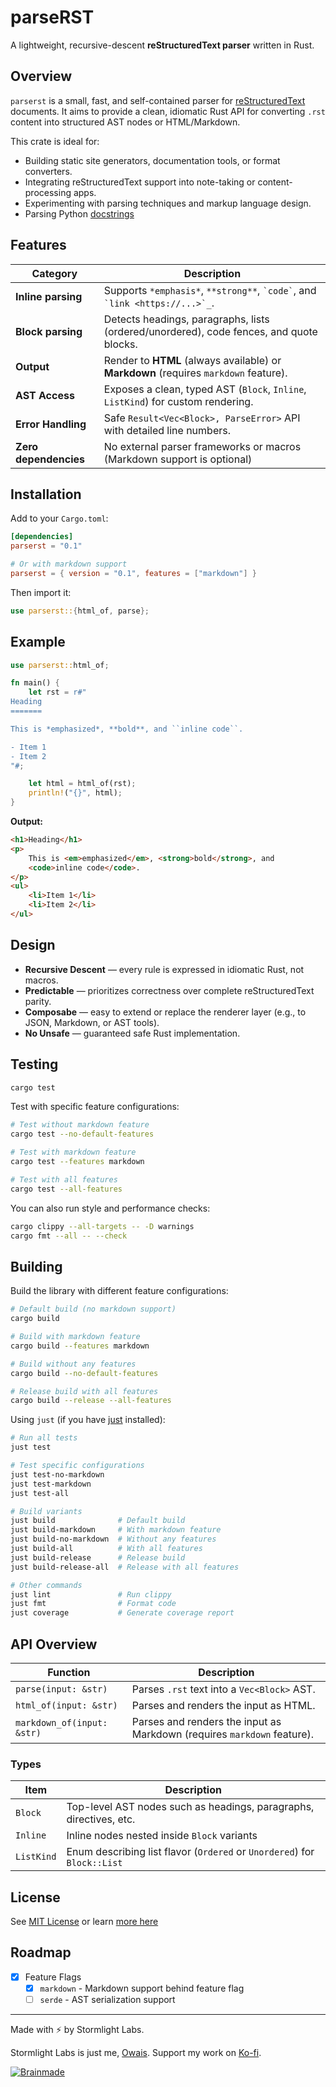 # parseRST

A lightweight, recursive-descent **reStructuredText parser** written in Rust.

## Overview

`parserst` is a small, fast, and self-contained parser for [reStructuredText](https://docutils.sourceforge.io/rst.html) documents.
It aims to provide a clean, idiomatic Rust API for converting `.rst` content into structured AST nodes or HTML/Markdown.

This crate is ideal for:

- Building static site generators, documentation tools, or format converters.
- Integrating reStructuredText support into note-taking or content-processing apps.
- Experimenting with parsing techniques and markup language design.
- Parsing Python [docstrings](https://github.com/stormlightlabs/beacon)

## Features

| Category              | Description                                                                             |
| --------------------- | --------------------------------------------------------------------------------------- |
| **Inline parsing**    | Supports `*emphasis*`, `**strong**`, `` `code` ``, and `` `link <https://...>`_``.      |
| **Block parsing**     | Detects headings, paragraphs, lists (ordered/unordered), code fences, and quote blocks. |
| **Output**            | Render to **HTML** (always available) or **Markdown** (requires `markdown` feature).    |
| **AST Access**        | Exposes a clean, typed AST (`Block`, `Inline`, `ListKind`) for custom rendering.        |
| **Error Handling**    | Safe `Result<Vec<Block>, ParseError>` API with detailed line numbers.                   |
| **Zero dependencies** | No external parser frameworks or macros (Markdown support is optional)                  |

## Installation

Add to your `Cargo.toml`:

```toml
[dependencies]
parserst = "0.1"

# Or with markdown support
parserst = { version = "0.1", features = ["markdown"] }
```

Then import it:

```rust
use parserst::{html_of, parse};
```

## Example

```rust
use parserst::html_of;

fn main() {
    let rst = r#"
Heading
=======

This is *emphasized*, **bold**, and ``inline code``.

- Item 1
- Item 2
"#;

    let html = html_of(rst);
    println!("{}", html);
}
```

**Output:**

```html
<h1>Heading</h1>
<p>
    This is <em>emphasized</em>, <strong>bold</strong>, and
    <code>inline code</code>.
</p>
<ul>
    <li>Item 1</li>
    <li>Item 2</li>
</ul>
```

## Design

- **Recursive Descent** — every rule is expressed in idiomatic Rust, not macros.
- **Predictable** — prioritizes correctness over complete reStructuredText parity.
- **Composabe** — easy to extend or replace the renderer layer (e.g., to JSON, Markdown, or AST tools).
- **No Unsafe** — guaranteed safe Rust implementation.

## Testing

```bash
cargo test
```

Test with specific feature configurations:

```bash
# Test without markdown feature
cargo test --no-default-features

# Test with markdown feature
cargo test --features markdown

# Test with all features
cargo test --all-features
```

You can also run style and performance checks:

```bash
cargo clippy --all-targets -- -D warnings
cargo fmt --all -- --check
```

## Building

Build the library with different feature configurations:

```bash
# Default build (no markdown support)
cargo build

# Build with markdown feature
cargo build --features markdown

# Build without any features
cargo build --no-default-features

# Release build with all features
cargo build --release --all-features
```

Using `just` (if you have [just](https://github.com/casey/just) installed):

```bash
# Run all tests
just test

# Test specific configurations
just test-no-markdown
just test-markdown
just test-all

# Build variants
just build              # Default build
just build-markdown     # With markdown feature
just build-no-markdown  # Without any features
just build-all          # With all features
just build-release      # Release build
just build-release-all  # Release with all features

# Other commands
just lint               # Run clippy
just fmt                # Format code
just coverage           # Generate coverage report
```

## API Overview

| Function                   | Description                                                     |
| -------------------------- | --------------------------------------------------------------- |
| `parse(input: &str)`       | Parses `.rst` text into a `Vec<Block>` AST.                     |
| `html_of(input: &str)`     | Parses and renders the input as HTML.                           |
| `markdown_of(input: &str)` | Parses and renders the input as Markdown (requires `markdown` feature). |

### Types

| Item         | Description                                                              |
| ------------ | ------------------------------------------------------------------------ |
| `Block`      | Top-level AST nodes such as headings, paragraphs, directives, etc.       |
| `Inline`     | Inline nodes nested inside `Block` variants                              |
| `ListKind`   | Enum describing list flavor (`Ordered` or `Unordered`) for `Block::List` |

## License

See [MIT License](./LICENSE) or learn [more here](https://opensource.org/license/mit)

## Roadmap

- [x] Feature Flags
    - [x] `markdown` - Markdown support behind feature flag
    - [ ] `serde` - AST serialization support

---

Made with ⚡️ by Stormlight Labs.

Stormlight Labs is just me, [Owais](https://github.com/desertthunder). Support my work on [Ko-fi](https://ko-fi.com/desertthunder).

[![Brainmade](https://brainmade.org/88x31-dark.png)](https://brainmade.org)
